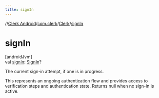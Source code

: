 ```yaml
---
title: signIn
---
```

//[Clerk Android](../../../index.html)/[com.clerk](../index.html)/[Clerk](index.html)/[signIn](sign-in.html)



# signIn



[androidJvm]\
val [signIn](sign-in.html): [SignIn](../../com.clerk.signin/-sign-in/index.html)?



The current sign-in attempt, if one is in progress.



This represents an ongoing authentication flow and provides access to verification steps and authentication state. Returns null when no sign-in is active.




